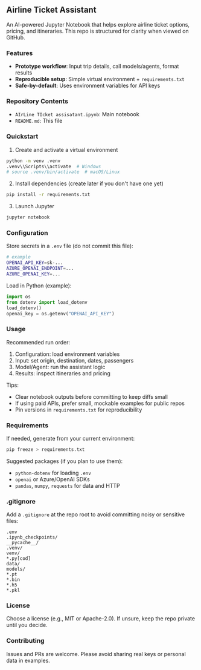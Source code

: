 ## Airline Ticket Assistant

An AI-powered Jupyter Notebook that helps explore airline ticket options, pricing, and itineraries. This repo is structured for clarity when viewed on GitHub.

### Features
- **Prototype workflow**: Input trip details, call models/agents, format results
- **Reproducible setup**: Simple virtual environment + `requirements.txt`
- **Safe-by-default**: Uses environment variables for API keys

### Repository Contents
- `AIrLine TIcket assisatant.ipynb`: Main notebook
- `README.md`: This file

### Quickstart
1) Create and activate a virtual environment
```bash
python -m venv .venv
.venv\\Scripts\\activate  # Windows
# source .venv/bin/activate  # macOS/Linux
```

2) Install dependencies (create later if you don't have one yet)
```bash
pip install -r requirements.txt
```

3) Launch Jupyter
```bash
jupyter notebook
```

### Configuration
Store secrets in a `.env` file (do not commit this file):
```bash
# example
OPENAI_API_KEY=sk-...
AZURE_OPENAI_ENDPOINT=...
AZURE_OPENAI_KEY=...
```
Load in Python (example):
```python
import os
from dotenv import load_dotenv
load_dotenv()
openai_key = os.getenv("OPENAI_API_KEY")
```

### Usage
Recommended run order:
1. Configuration: load environment variables
2. Input: set origin, destination, dates, passengers
3. Model/Agent: run the assistant logic
4. Results: inspect itineraries and pricing

Tips:
- Clear notebook outputs before committing to keep diffs small
- If using paid APIs, prefer small, mockable examples for public repos
- Pin versions in `requirements.txt` for reproducibility

### Requirements
If needed, generate from your current environment:
```bash
pip freeze > requirements.txt
```

Suggested packages (if you plan to use them):
- `python-dotenv` for loading `.env`
- `openai` or Azure/OpenAI SDKs
- `pandas`, `numpy`, `requests` for data and HTTP

### .gitignore
Add a `.gitignore` at the repo root to avoid committing noisy or sensitive files:
```gitignore
.env
.ipynb_checkpoints/
__pycache__/
.venv/
venv/
*.py[cod]
data/
models/
*.pt
*.bin
*.h5
*.pkl
```

### License
Choose a license (e.g., MIT or Apache-2.0). If unsure, keep the repo private until you decide.

### Contributing
Issues and PRs are welcome. Please avoid sharing real keys or personal data in examples.


